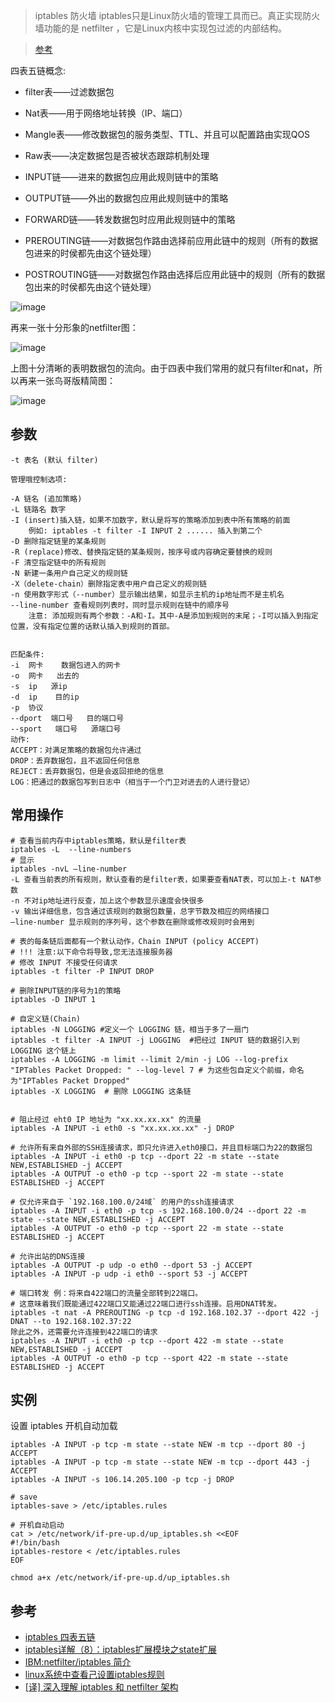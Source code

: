 > iptables 防火墙
> iptables只是Linux防火墙的管理工具而已。真正实现防火墙功能的是 netfilter ，它是Linux内核中实现包过滤的内部结构。


> [参考](https://www.cnblogs.com/bethal/p/5806525.html)

四表五链概念:

- filter表——过滤数据包
- Nat表——用于网络地址转换（IP、端口）
- Mangle表——修改数据包的服务类型、TTL、并且可以配置路由实现QOS
- Raw表——决定数据包是否被状态跟踪机制处理

- INPUT链——进来的数据包应用此规则链中的策略
- OUTPUT链——外出的数据包应用此规则链中的策略
- FORWARD链——转发数据包时应用此规则链中的策略
- PREROUTING链——对数据包作路由选择前应用此链中的规则（所有的数据包进来的时侯都先由这个链处理）
- POSTROUTING链——对数据包作路由选择后应用此链中的规则（所有的数据包出来的时侯都先由这个链处理）


![image](./images/1124877-20170313192222073-1011363533.png)

再来一张十分形象的netfilter图：

![image](./images/1124877-20170313192200120-808485861.png)


上图十分清晰的表明数据包的流向。由于四表中我们常用的就只有filter和nat，所以再来一张鸟哥版精简图：


![image](./images/1124877-20170313192235432-1409509839.png)

参数
---

    -t 表名 (默认 filter)
    
    管理哦控制选项:

    -A 链名 (追加策略)
    -L 链路名 数字
    -I (insert)插入链，如果不加数字，默认是将写的策略添加到表中所有策略的前面
        例如: iptables -t filter -I INPUT 2 ...... 插入到第二个
    -D 删除指定链里的某条规则
    -R (replace)修改、替换指定链的某条规则，按序号或内容确定要替换的规则
    -F 清空指定链中的所有规则
    -N 新建一条用户自己定义的规则链
    -X（delete-chain）删除指定表中用户自己定义的规则链
    -n 使用数字形式（--number）显示输出结果，如显示主机的ip地址而不是主机名
    --line-number 查看规则列表时，同时显示规则在链中的顺序号
        注意: 添加规则有两个参数：-A和-I。其中-A是添加到规则的末尾；-I可以插入到指定位置，没有指定位置的话默认插入到规则的首部。


    匹配条件:
    -i  网卡    数据包进入的网卡
    -o  网卡   出去的
    -s  ip   源ip
    -d  ip    目的ip
    -p  协议
    --dport  端口号   目的端口号
    --sport   端口号   源端口号
    动作:
    ACCEPT：对满足策略的数据包允许通过
    DROP：丢弃数据包，且不返回任何信息
    REJECT：丢弃数据包，但是会返回拒绝的信息
    LOG：把通过的数据包写到日志中（相当于一个门卫对进去的人进行登记）



常用操作
---

    # 查看当前内存中iptables策略，默认是filter表  
    iptables -L  --line-numbers
    # 显示
    iptables -nvL –line-number
    -L 查看当前表的所有规则，默认查看的是filter表，如果要查看NAT表，可以加上-t NAT参数
    -n 不对ip地址进行反查，加上这个参数显示速度会快很多
    -v 输出详细信息，包含通过该规则的数据包数量，总字节数及相应的网络接口
    –line-number 显示规则的序列号，这个参数在删除或修改规则时会用到

    # 表的每条链后面都有一个默认动作，Chain INPUT (policy ACCEPT)
    # !!! 注意:以下命令将导致,您无法连接服务器
    # 修改 INPUT 不接受任何请求
    iptables -t filter -P INPUT DROP

    # 删除INPUT链的序号为1的策略  
    iptables -D INPUT 1  

    # 自定义链(Chain)
    iptables -N LOGGING #定义一个 LOGGING 链，相当于多了一扇门  
    iptables -t filter -A INPUT -j LOGGING  #把经过 INPUT 链的数据引入到 LOGGING 这个链上  
    iptables -A LOGGING -m limit --limit 2/min -j LOG --log-prefix "IPTables Packet Dropped: " --log-level 7 # 为这些包自定义个前缀，命名为"IPTables Packet Dropped"
    iptables -X LOGGING  # 删除 LOGGING 这条链  


    # 阻止经过 eht0 IP 地址为 "xx.xx.xx.xx" 的流量
    iptables -A INPUT -i eth0 -s "xx.xx.xx.xx" -j DROP

    # 允许所有来自外部的SSH连接请求，即只允许进入eth0接口，并且目标端口为22的数据包
    iptables -A INPUT -i eth0 -p tcp --dport 22 -m state --state NEW,ESTABLISHED -j ACCEPT
    iptables -A OUTPUT -o eth0 -p tcp --sport 22 -m state --state ESTABLISHED -j ACCEPT

    # 仅允许来自于 `192.168.100.0/24域` 的用户的ssh连接请求
    iptables -A INPUT -i eth0 -p tcp -s 192.168.100.0/24 --dport 22 -m state --state NEW,ESTABLISHED -j ACCEPT
    iptables -A OUTPUT -o eth0 -p tcp --sport 22 -m state --state ESTABLISHED -j ACCEPT

    # 允许出站的DNS连接
    iptables -A OUTPUT -p udp -o eth0 --dport 53 -j ACCEPT
    iptables -A INPUT -p udp -i eth0 --sport 53 -j ACCEPT

    # 端口转发 例：将来自422端口的流量全部转到22端口。
    # 这意味着我们既能通过422端口又能通过22端口进行ssh连接。启用DNAT转发。
    iptables -t nat -A PREROUTING -p tcp -d 192.168.102.37 --dport 422 -j DNAT --to 192.168.102.37:22
    除此之外，还需要允许连接到422端口的请求
    iptables -A INPUT -i eth0 -p tcp --dport 422 -m state --state NEW,ESTABLISHED -j ACCEPT
    iptables -A OUTPUT -o eth0 -p tcp --sport 422 -m state --state ESTABLISHED -j ACCEPT
实例
----

设置 iptables 开机自动加载


    iptables -A INPUT -p tcp -m state --state NEW -m tcp --dport 80 -j ACCEPT
    iptables -A INPUT -p tcp -m state --state NEW -m tcp --dport 443 -j ACCEPT
    iptables -A INPUT -s 106.14.205.100 -p tcp -j DROP
    
    # save
    iptables-save > /etc/iptables.rules
    
    # 开机自动启动
    cat > /etc/network/if-pre-up.d/up_iptables.sh <<EOF
    #!/bin/bash
    iptables-restore < /etc/iptables.rules
    EOF
    
    chmod a+x /etc/network/if-pre-up.d/up_iptables.sh
    


参考
----
- [iptables 四表五链](https://www.cnblogs.com/zhujingzhi/p/9706664.html)
- [iptables详解（8）：iptables扩展模块之state扩展](http://www.zsythink.net/archives/1597)
- [IBM:netfilter/iptables 简介](https://www.ibm.com/developerworks/cn/linux/network/s-netip/index.html)
- [linux系统中查看己设置iptables规则](https://blog.csdn.net/chengxuyuanyonghu/article/details/51897666)
- [[译] 深入理解 iptables 和 netfilter 架构](https://arthurchiao.github.io/blog/deep-dive-into-iptables-and-netfilter-arch-zh/)
